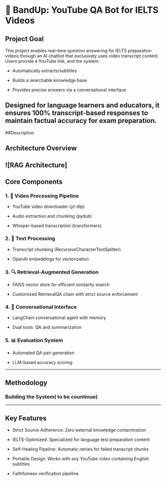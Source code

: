 # 🚀 BandUp: YouTube QA Bot for IELTS Videos
## Project Goal
This project enables real-time question answering for IELTS preparation videos through an AI chatbot that exclusively uses video transcript content. Users provide a YouTube link, and the system:

 - Automatically extracts/subtitles

 - Builds a searchable knowledge base

 - Provides precise answers via a conversational interface

Designed for language learners and educators, it ensures 100% transcript-based responses to maintain factual accuracy for exam preparation.
---
##Description


## Architecture Overview
![RAG Architecture]
---

## Core Components
### 1. 🎥 Video Processing Pipeline

 - YouTube video downloader (yt-dlp)

 - Audio extraction and chunking (pydub)

 - Whisper-based transcription (transformers)

### 2. 📝 Text Processing

 - Transcript chunking (RecursiveCharacterTextSplitter)

 - OpenAI embeddings for vectorization

### 3. 🔍 Retrieval-Augmented Generation

 - FAISS vector store for efficient similarity search

 - Customized RetrievalQA chain with strict source enforcement

### 4. 💬 Conversational Interface

 - LangChain conversational agent with memory

 - Dual tools: QA and summarization

### 5. 📊 Evaluation System

 - Automated QA pair generation

 - LLM-based accuracy scoring
---
## Methodology
### Building the System( to be countinue)
---
## Key Features
- Strict Source Adherence: Zero external knowledge contamination

- IELTS-Optimized: Specialized for language test preparation content

- Self-Healing Pipeline: Automatic retries for failed transcript chunks

- Portable Design: Works with any YouTube video containing English subtitles
 - Faithfulness verification pipeline
